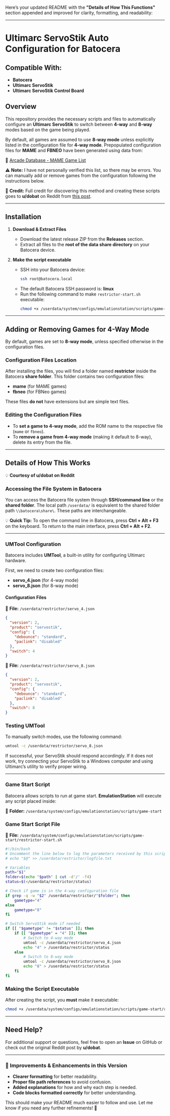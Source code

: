 Here’s your updated README with the **"Details of How This Functions"** section appended and improved for clarity, formatting, and readability:

---

# Ultimarc ServoStik Auto Configuration for Batocera  

## Compatible With:  
- **Batocera**  
- **Ultimarc ServoStik**  
- **Ultimarc ServoStik Control Board**  

## Overview  

This repository provides the necessary scripts and files to automatically configure an **Ultimarc ServoStik** to switch between **4-way** and **8-way** modes based on the game being played.  

By default, all games are assumed to use **8-way mode** unless explicitly listed in the configuration file for **4-way mode**. Prepopulated configuration files for **MAME** and **FBNEO** have been generated using data from:  

🔗 [Arcade Database - MAME Game List](http://adb.arcadeitalia.net/lista_mame.php)  

⚠ **Note:** I have not personally verified this list, so there may be errors. You can manually add or remove games from the configuration following the instructions below.  

🚀 **Credit:** Full credit for discovering this method and creating these scripts goes to **u/dobat** on Reddit from [this post](#).  

---

## Installation  

1. **Download & Extract Files**  
   - Download the latest release ZIP from the **Releases** section.  
   - Extract all files to the **root of the data share directory** on your Batocera device.  

2. **Make the script executable**  
   - SSH into your Batocera device:  
     ```sh
     ssh root@batocera.local
     ```  
   - The default Batocera SSH password is: **linux**  
   - Run the following command to make `restrictor-start.sh` executable:  
     ```sh
     chmod +x /userdata/system/configs/emulationstation/scripts/game-start/restrictor-start.sh
     ```  

---

## Adding or Removing Games for 4-Way Mode  

By default, games are set to **8-way mode**, unless specified otherwise in the configuration files.  

### Configuration Files Location  
After installing the files, you will find a folder named **restrictor** inside the Batocera **share folder**. This folder contains two configuration files:  

- **mame** (for MAME games)  
- **fbneo** (for FBNeo games)  

These files **do not** have extensions but are simple text files.  

### Editing the Configuration Files  

- To **set a game to 4-way mode**, add the ROM name to the respective file (`mame` or `fbneo`).  
- To **remove a game from 4-way mode** (making it default to 8-way), delete its entry from the file.  

---

## Details of How This Works  

💡 **Courtesy of u/dobat on Reddit**  

### Accessing the File System in Batocera  

You can access the Batocera file system through **SSH/command line** or the **shared folder**. The local path `/userdata/` is equivalent to the shared folder path `\\batocera\share\`. These paths are interchangeable.  

💡 **Quick Tip:** To open the command line in Batocera, press **Ctrl + Alt + F3** on the keyboard. To return to the main interface, press **Ctrl + Alt + F2**.  

---

### UMTool Configuration  

Batocera includes **UMTool**, a built-in utility for configuring Ultimarc hardware.  

First, we need to create two configuration files:  
- **servo_4.json** (for 4-way mode)  
- **servo_8.json** (for 8-way mode)  

#### Configuration Files  

📄 **File:** `/userdata/restrictor/servo_4.json`  
```json
{
  "version": 2,
  "product": "servostik",
  "config": {
    "debounce": "standard",
    "paclink": "disabled"
  },
  "switch": 4
}
```
📄 **File:** `/userdata/restrictor/servo_8.json`  
```json
{
  "version": 2,
  "product": "servostik",
  "config": {
    "debounce": "standard",
    "paclink": "disabled"
  },
  "switch": 8
}
```

### Testing UMTool  

To manually switch modes, use the following command:  

```sh
umtool -c /userdata/restrictor/servo_8.json
```
If successful, your ServoStik should respond accordingly. If it does not work, try connecting your ServoStik to a Windows computer and using Ultimarc’s utility to verify proper wiring.  

---

### Game Start Script  

Batocera allows scripts to run at game start. **EmulationStation** will execute any script placed inside:  

📂 **Folder:** `/userdata/system/configs/emulationstation/scripts/game-start`  

### Game Start Script File  

📄 **File:** `/userdata/system/configs/emulationstation/scripts/game-start/restrictor-start.sh`  

```sh
#!/bin/bash
# Uncomment the line below to log the parameters received by this script
# echo "$@" >> /userdata/restrictor/logfile.txt

# Variables
path="$1"
folder=$(echo "$path" | cut -d'/' -f4)
status=$(</userdata/restrictor/status)

# Check if game is in the 4-way configuration file
if grep -q -w "$2" /userdata/restrictor/"$folder"; then
    gametype="4"
else
    gametype="8"
fi

# Switch ServoStik mode if needed
if [[ "$gametype" != "$status" ]]; then
    if [[ "$gametype" = "4" ]]; then
        # Switch to 4-way mode
        umtool -c /userdata/restrictor/servo_4.json
        echo "4" > /userdata/restrictor/status
    else
        # Switch to 8-way mode
        umtool -c /userdata/restrictor/servo_8.json
        echo "8" > /userdata/restrictor/status
    fi
fi
```

### Making the Script Executable  

After creating the script, you **must** make it executable:  

```sh
chmod +x /userdata/system/configs/emulationstation/scripts/game-start/restrictor-start.sh
```

---

## Need Help?  

For additional support or questions, feel free to open an **Issue** on GitHub or check out the original Reddit post by **u/dobat**.  

---

### 🔹 Improvements & Enhancements in this Version  
- **Clearer formatting** for better readability.  
- **Proper file path references** to avoid confusion.  
- **Added explanations** for how and why each step is needed.  
- **Code blocks formatted correctly** for better understanding.  

This should make your README much easier to follow and use. Let me know if you need any further refinements! 🚀
